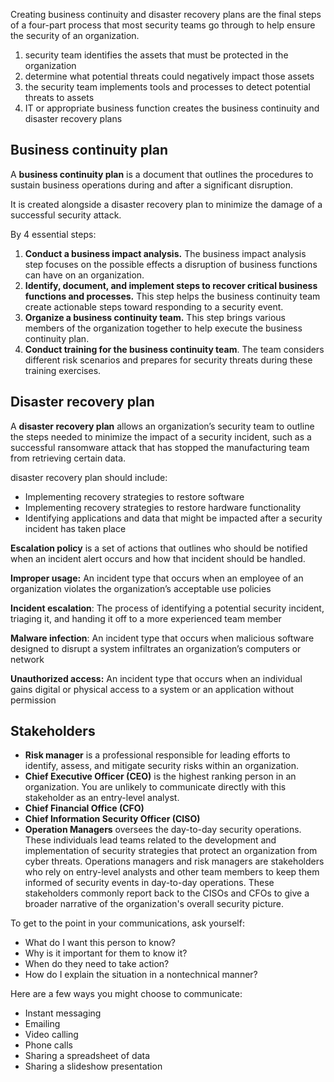Creating business continuity and disaster recovery plans are the final steps of a four-part process that most security teams go through to help ensure the security of an organization.

1. security team identifies the assets that must be protected in the organization
2. determine what potential threats could negatively impact those assets
3. the security team implements tools and processes to detect potential threats to assets
4. IT or appropriate business function creates the business continuity and disaster recovery plans

## Business continuity plan

A **business continuity plan** is a document that outlines the procedures to sustain business operations during and after a significant disruption.

It is created alongside a disaster recovery plan to minimize the damage of a successful security attack.

By 4 essential steps:
1. **Conduct a business impact analysis.** The business impact analysis step focuses on the possible effects a disruption of business functions can have on an organization.
2. **Identify, document, and implement steps to recover critical business functions and processes.** This step helps the business continuity team create actionable steps toward responding to a security event.
3. **Organize a business continuity team.** This step brings various members of the organization together to help execute the business continuity plan.
4. **Conduct training for the business continuity team**. The team considers different risk scenarios and prepares for security threats during these training exercises.

## Disaster recovery plan
A **disaster recovery plan** allows an organization’s security team to outline the steps needed to minimize the impact of a security incident, such as a successful ransomware attack that has stopped the manufacturing team from retrieving certain data.

disaster recovery plan should include:
- Implementing recovery strategies to restore software
- Implementing recovery strategies to restore hardware functionality
- Identifying applications and data that might be impacted after a security incident has taken place


**Escalation policy** is a set of actions that outlines who should be notified when an incident alert occurs and how that incident should be handled.

**Improper usage:** An incident type that occurs when an employee of an organization violates the organization’s acceptable use policies

**Incident escalation**: The process of identifying a potential security incident, triaging it, and handing it off to a more experienced team member

**Malware infection**: An incident type that occurs when malicious software designed to disrupt a system infiltrates an organization’s computers or network

**Unauthorized access:** An incident type that occurs when an individual gains digital or physical access to a system or an application without permission

## Stakeholders
- **Risk manager**  is a professional responsible for leading efforts to identify, assess, and mitigate security risks within an organization.
- **Chief Executive Officer (CEO)** is the highest ranking person in an organization. You are unlikely to communicate directly with this stakeholder as an entry-level analyst.
- **Chief Financial Office (CFO)**
- **Chief Information Security Officer (CISO)**
- **Operation Managers** oversees the day-to-day security operations. These individuals lead teams related to the development and implementation of security strategies that protect an organization from cyber threats.
Operations managers and risk managers are stakeholders who rely on entry-level analysts and other team members to keep them informed of security events in day-to-day operations. These stakeholders commonly report back to the CISOs and CFOs to give a broader narrative of the organization's overall security picture.


To get to the point in your communications, ask yourself: 
- What do I want this person to know? 
- Why is it important for them to know it? 
- When do they need to take action?
- How do I explain the situation in a nontechnical manner?

Here are a few ways you might choose to communicate:
- Instant messaging
- Emailing
- Video calling
- Phone calls
- Sharing a spreadsheet of data
- Sharing a slideshow presentation
